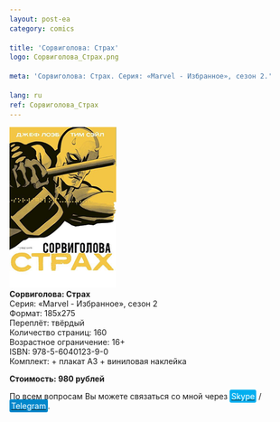 ```yaml
---
layout: post-ea
category: comics

title: 'Сорвиголова: Страх'
logo: Сорвиголова_Страх.png

meta: 'Сорвиголова: Страх. Серия: «Marvel - Избранное», сезон 2.'

lang: ru
ref: Сорвиголова_Страх
---
```


<a data-fancybox="gallery" href="/img/comics/Сорвиголова_Страх.png"><img src="/img/comics/Сорвиголова_Страх.png" alt=""></a>  
**Сорвиголова: Страх**  
Серия: «Marvel - Избранное», сезон 2  
Формат: 185х275  
Переплёт: твёрдый  
Количество страниц: 160  
Возрастное ограничение: 16+  
ISBN: 978-5-6040123-9-0  
Комплект: + плакат А3 + виниловая наклейка

**Стоимость: 980 рублей**

По всем вопросам Вы можете связаться со мной через <a href="skype:chutkoy89?call" target="_blank"><span style="background-color:#00aff0; color:white; padding:3px; border-radius: 3px">Skype</span></a> / <a href="https://t.me/chutkoy" target="_blank"><span style="background-color:#0088cc; color:white; padding:3px; border-radius: 3px">Telegram</span></a>.

